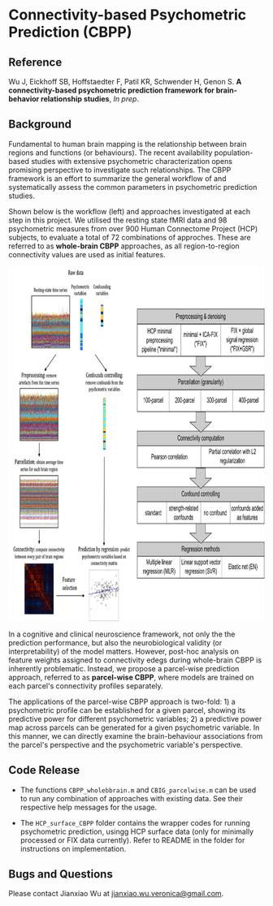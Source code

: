 # Connectivity-based Psychometric Prediction (CBPP)

## Reference

Wu J, Eickhoff SB, Hoffstaedter F, Patil KR, Schwender H, Genon S. **A connectivity-based psychometric prediction framework for brain-behavior relationship studies**, *In prep*.

## Background

Fundamental to human brain mapping is the relationship between brain regions and functions (or behaviours). The recent availability population-based studies with extensive psychometric characterization opens promising perspective to investigate such relationships. The CBPP framework is an effort to summarize the general workflow of and systematically assess the common parameters in psychometric prediction studies.

Shown below is the workflow (left) and approaches investigated at each step in this project. We utilised the resting state fMRI data and 98 psychometric measures from over 900 Human Connectome Project (HCP) subjects, to evaluate a total of 72 combinations of approches. These are referred to as **whole-brain CBPP** approaches, as all region-to-region connectivity values are used as initial features.

<img src="bin/images/root_readme_img1.png" height="700" />

In a cognitive and clinical neuroscience framework, not only the the prediction performance, but also the neurobiological validity (or interpretability) of the model matters. However, post-hoc analysis on feature weights assigned to connectivity edegs during whole-brain CBPP is inherently problematic. Instead, we propose a parcel-wise prediction approach, referred to as **parcel-wise CBPP**, where models are trained on each parcel's connectivity profiles separately.

The applications of the parcel-wise CBPP approach is two-fold: 1) a psychometric profile can be established for a given parcel, showing its predictive power for different psychometric variables; 2) a predictive power map across parcels can be generated for a given psychometric variable. In this manner, we can directly examine the brain-behaviour associations from the parcel's perspective and the psychometric variable's perspective.

## Code Release

- The functions `CBPP_wholebbrain.m` and `CBIG_parcelwise.m` can be used to run any combination of approaches with existing data. See their respective help messages for the usage.

- The `HCP_surface_CBPP` folder contains the wrapper codes for running psychometric prediction, usingg HCP surface data (only for minimally processed or FIX data currently). Refer to README in the folder for instructions on implementation.

## Bugs and Questions

Please contact Jianxiao Wu at jianxiao.wu.veronica@gmail.com.
